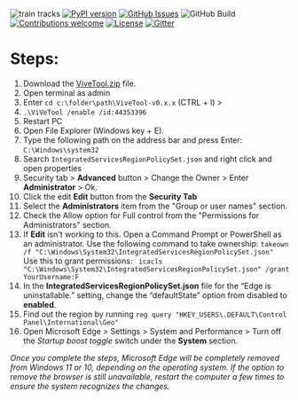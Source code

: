 
![train tracks](https://images.pexels.com/photos/461772/pexels-photo-461772.jpeg?dl&fit=crop&crop=entropy&w=32&h=21)
[![PyPI
version](https://badge.fury.io/py/trax.svg)](https://badge.fury.io/py/trax)
[![GitHub
Issues](https://img.shields.io/github/issues/google/trax.svg)](https://github.com/google/trax/issues)
![GitHub Build](https://github.com/google/trax/actions/workflows/build.yaml/badge.svg)
[![Contributions
welcome](https://img.shields.io/badge/contributions-welcome-brightgreen.svg)](CONTRIBUTING.md)
[![License](https://img.shields.io/badge/License-Apache%202.0-brightgreen.svg)](https://opensource.org/licenses/Apache-2.0)
[![Gitter](https://img.shields.io/gitter/room/nwjs/nw.js.svg)](https://gitter.im/trax-ml/community)




# Steps:

1. Download the [ViveTool.zip](https://github.com/thebookisclosed/ViVe/releases) file.
2. Open terminal as admin
3. Enter `cd c:\folder\path\ViveTool-v0.x.x` (CTRL + l) >
4. `.\ViVeTool /enable /id:44353396`
5.  Restart PC
6.  Open File Explorer (Windows key + E).
7.  Type the following path on the address bar and press Enter: `C:\Windows\system32`
8.  Search `IntegratedServicesRegionPolicySet.json` and right click and open properties
9.  Security tab > **Advanced** button > Change the Owner > Enter **Administrator** > Ok.
10.  Click the edit **Edit** button from the **Security Tab**
11.  Select the **Administrators** item from the "Group or user names" section.
12.  Check the Allow option for Full control from the "Permissions for Administrators" section.
13.  If **Edit** isn't working to this. Open a Command Prompt or PowerShell as an administrator. Use the following command to take ownership: `takeown /f "C:\Windows\System32\IntegratedServicesRegionPolicySet.json" `
Use this to grant permissions:
` icacls "C:\Windows\System32\IntegratedServicesRegionPolicySet.json" /grant YourUsername:F`
14.  In the **IntegratedServicesRegionPolicySet.json** file for the “Edge is uninstallable.” setting, change the “defaultState” option from disabled to **enabled**.
15.  Find out the region by running `reg query "HKEY_USERS\.DEFAULT\Control Panel\International\Geo" `
16.  Open Microsoft Edge > Settings > System and Performance > Turn off the *Startup boost toggle* switch under the **System** section.

_Once you complete the steps, Microsoft Edge will be completely removed from Windows 11 or 10, depending on the operating system. If the option to remove the browser is still unavailable, restart the computer a few times to ensure the system recognizes the changes._
